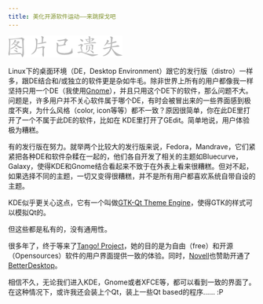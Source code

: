 ```yaml
---
title: 美化开源软件运动——来跳探戈吧
---
```

[![Tango Project](/assets/missing.png)](http://tango-project.org)

Linux下的桌面环境（DE，Desktop Environment）跟它的发行版（distro）一样多，跟DE结合和/或独立的软件更是杂如牛毛。除非世界上所有的用户都像我一样坚持只用一个DE（我使用[Gnome][1]），并且只用这个DE下的软件，那么问题不大。问题是，许多用户并不关心软件属于哪个DE，有时会被冒出来的一些界面感到极度不爽，为什么风格（color, icon等等）都不一致？原因很简单，你在此DE里打开了一个不属于此DE的软件，比如在 KDE里打开了GEdit。简单地说，用户体验极为糟糕。

有的发行版在努力。就举两个比较大的发行版来说，Fedora，Mandrave，它们紧紧把各种DE和软件杂糅在一起的，他们各自开发了相关的主题如Bluecurve，Galaxy，使得KDE和Gnome结合看起来不致于在外表上看来很糟糕。但对不起，如果选择不同的主题，一切又变得很糟糕，并不是所有用户都喜欢系统自带自设的主题。

KDE似乎更关心这点，它有一个叫做[GTK-Qt Theme Engine][2]，使得GTK的样式可以模拟Qt的。

但这些都是私有的，没有通用性。

很多年了，终于等来了[Tango! Project][3]，她的目的是为自由（free）和开源（Opensources）软件的用户界面提供一致的体验。同时，[Novell][4]也赞助开通了[BetterDesktop][5]。

相信不久，无论我们进入KDE，Gnome或者XFCE等，都可以看到一致的界面了。在这种情况下，或许我还会装上个Qt，装上一些Qt based的程序…… :P

[1]: http://gnome.org
[2]: http://www.freedesktop.org/Software/gtk-qt
[3]: http://tango-project.org/
[4]: http://novell.com
[5]: http://betterdesktop.org/
